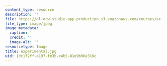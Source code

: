 ```yaml
---
content_type: resource
description: ''
file: https://ol-ocw-studio-app-production.s3.amazonaws.com/courses/ec-710-d-lab-medical-technologies-for-the-developing-world-spring-2010/1dc1f2ffa197fe3bc4b581e9b96e316c_experimental.jpg
file_type: image/jpeg
image_metadata:
  caption: ''
  credit: ''
  image-alt: ''
resourcetype: Image
title: experimental.jpg
uid: 1dc1f2ff-a197-fe3b-c4b5-81e9b96e316c
---
```


